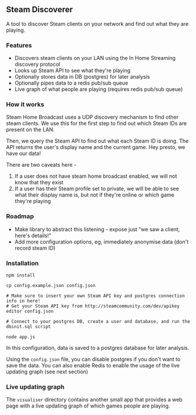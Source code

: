 

## Steam Discoverer

A tool to discover Steam clients on your network and find out what they are playing. 

### Features

* Discovers steam clients on your LAN using the In Home Streaming discovery protocol
* Looks up Steam API to see what they're playing
* Optionally stores data in DB (postgres) for later analysis
* Optionally pipes data to a redis pub/sub queue
* Live graph of what people are playing (requires redis pub/sub queue)

### How it works

Steam Home Broadcast uses a UDP discovery mechanism to find other steam clients.
We use this for the first step to find out which Steam IDs are present on 
the LAN.

Then, we query the Steam API to find out what each Steam ID is doing.
The API returns the user's display name and the current game. Hey presto,
we have our data!

There are two caveats here - 

1) If a user does not have steam home broadcast enabled, we will not know that they exist
2) If a user has their Steam profile set to private, we will be able to see what their display name is, but not if they're online or which game they're playing


### Roadmap

* Make library to abstract this listening - expose just "we saw a client, here's details!"
* Add more configuration options, eg, immediately anonymise data (don't record steam ID)

### Installation

```
npm install

cp config.example.json config.json

# Make sure to insert your own Steam API key and postgres connection info in here!
# Get your Steam API key from http://steamcommunity.com/dev/apikey
editor config.json

# Connect to your postgres DB, create a user and database, and run the dbinit.sql script

node app.js
```

In this configuration, data is saved to a postgres database for later analysis. 

Using the `config.json` file, you can disable postgres if you don't want 
to save the data. You can also enable Redis to enable the usage of the 
live updating graph (see next section)

### Live updating graph

The `visualiser` directory contains another small app that provides a web page 
with a live updating graph of which games people are playing. 
